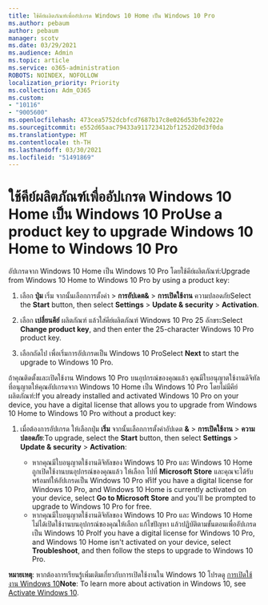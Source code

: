 ```yaml
---
title: ใช้คีย์ผลิตภัณฑ์เพื่ออัปเกรด Windows 10 Home เป็น Windows 10 Pro
ms.author: pebaum
author: pebaum
manager: scotv
ms.date: 03/29/2021
ms.audience: Admin
ms.topic: article
ms.service: o365-administration
ROBOTS: NOINDEX, NOFOLLOW
localization_priority: Priority
ms.collection: Adm_O365
ms.custom:
- "10116"
- "9005600"
ms.openlocfilehash: 473cea5752dcbfcd7687b17c8e026d53bfe2022e
ms.sourcegitcommit: e552d65aac79433a911723412bf1252d20d3f0da
ms.translationtype: MT
ms.contentlocale: th-TH
ms.lasthandoff: 03/30/2021
ms.locfileid: "51491869"
---
```

# <a name="use-a-product-key-to-upgrade-windows-10-home-to-windows-10-pro"></a><span data-ttu-id="977cc-102">ใช้คีย์ผลิตภัณฑ์เพื่ออัปเกรด Windows 10 Home เป็น Windows 10 Pro</span><span class="sxs-lookup"><span data-stu-id="977cc-102">Use a product key to upgrade Windows 10 Home to Windows 10 Pro</span></span>

<span data-ttu-id="977cc-103">อัปเกรดจาก Windows 10 Home เป็น Windows 10 Pro โดยใช้คีย์ผลิตภัณฑ์:</span><span class="sxs-lookup"><span data-stu-id="977cc-103">Upgrade from Windows 10 Home to Windows 10 Pro by using a product key:</span></span>

1. <span data-ttu-id="977cc-104">เลือก **ปุ่ม** เริ่ม จากนั้นเลือกการตั้งค่า  >  **การอัปเดต&**  >  **การเปิดใช้งาน** ความปลอดภัย</span><span class="sxs-lookup"><span data-stu-id="977cc-104">Select the **Start** button, then select **Settings** > **Update & security** > **Activation**.</span></span>

1. <span data-ttu-id="977cc-105">เลือก **เปลี่ยนคีย์** ผลิตภัณฑ์ แล้วใส่คีย์ผลิตภัณฑ์ Windows 10 Pro 25 อักขระ</span><span class="sxs-lookup"><span data-stu-id="977cc-105">Select **Change product key**, and then enter the 25-character Windows 10 Pro product key.</span></span>

1. <span data-ttu-id="977cc-106">เลือกถัดไป เพื่อเริ่มการอัปเกรดเป็น Windows 10 Pro</span><span class="sxs-lookup"><span data-stu-id="977cc-106">Select **Next** to start the upgrade to Windows 10 Pro.</span></span>

<span data-ttu-id="977cc-107">ถ้าคุณติดตั้งและเปิดใช้งาน Windows 10 Pro บนอุปกรณ์ของคุณแล้ว คุณมีใบอนุญาตใช้งานดิจิทัลที่อนุญาตให้คุณอัปเกรดจาก Windows 10 Home เป็น Windows 10 Pro โดยไม่มีคีย์ผลิตภัณฑ์:</span><span class="sxs-lookup"><span data-stu-id="977cc-107">If you already installed and activated Windows 10 Pro on your device, you have a digital license that allows you to upgrade from Windows 10 Home to Windows 10 Pro without a product key:</span></span>

1. <span data-ttu-id="977cc-108">เมื่อต้องการอัปเกรด ให้เลือกปุ่ม **เริ่ม** จากนั้นเลือกการตั้งค่าอัปเดต **&**  >  **การเปิดใช้งาน**  >  **ความปลอดภัย**:</span><span class="sxs-lookup"><span data-stu-id="977cc-108">To upgrade, select the **Start** button, then select **Settings** > **Update & security** > **Activation**:</span></span>

    - <span data-ttu-id="977cc-109">หากคุณมีใบอนุญาตใช้งานดิจิทัลของ Windows 10 Pro และ Windows 10 Home ถูกเปิดใช้งานบนอุปกรณ์ของคุณแล้ว ให้เลือก ไปที่ **Microsoft Store** และคุณจะได้รับพร้อมท์ให้อัปเกรดเป็น Windows 10 Pro ฟรี</span><span class="sxs-lookup"><span data-stu-id="977cc-109">If you have a digital license for Windows 10 Pro, and Windows 10 Home is currently activated on your device, select **Go to Microsoft Store** and you'll be prompted to upgrade to Windows 10 Pro for free.</span></span>
    - <span data-ttu-id="977cc-110">หากคุณมีใบอนุญาตใช้งานดิจิทัลของ Windows 10 Pro และ Windows 10 Home ไม่ได้เปิดใช้งานบนอุปกรณ์ของคุณให้เลือก แก้ไขปัญหา แล้วปฏิบัติตามขั้นตอนเพื่ออัปเกรดเป็น Windows 10 Pro</span><span class="sxs-lookup"><span data-stu-id="977cc-110">If you have a digital license for Windows 10 Pro, and Windows 10 Home isn't activated on your device, select **Troubleshoot**, and then follow the steps to upgrade to Windows 10 Pro.</span></span>

<span data-ttu-id="977cc-111">**หมายเหตุ**: หากต้องการเรียนรู้เพิ่มเติมเกี่ยวกับการเปิดใช้งานใน Windows 10 โปรดดู [การเปิดใช้งาน Windows 10](https://support.microsoft.com/windows/activate-windows-10-c39005d4-95ee-b91e-b399-2820fda32227)</span><span class="sxs-lookup"><span data-stu-id="977cc-111">**Note**: To learn more about activation in Windows 10, see [Activate Windows 10](https://support.microsoft.com/windows/activate-windows-10-c39005d4-95ee-b91e-b399-2820fda32227).</span></span>